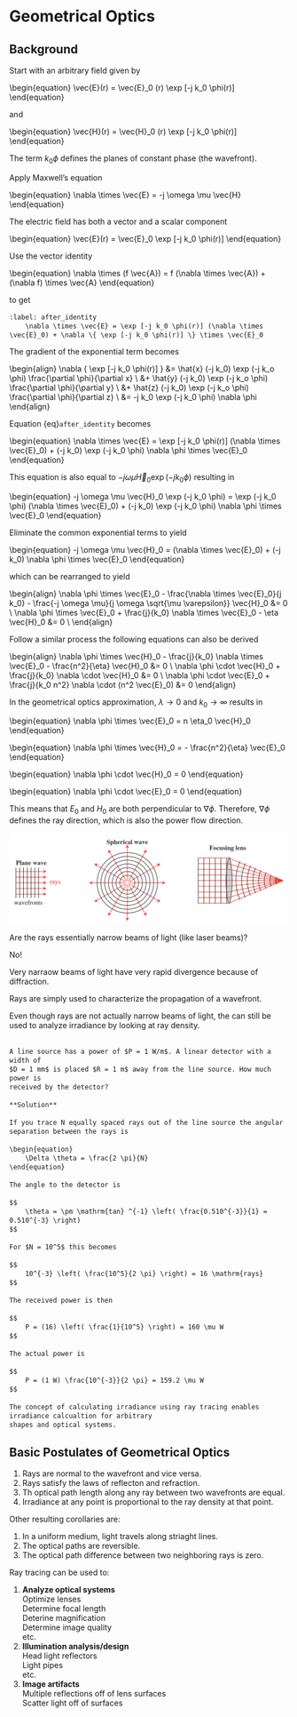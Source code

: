 # Geometrical Optics

## Background

Start with an arbitrary field given by

\begin{equation}
    \vec{E}(r) = \vec{E}_0 (r) \exp [-j k_0 \phi(r)]
\end{equation}

and 

\begin{equation}
    \vec{H}(r) = \vec{H}_0 (r) \exp [-j k_0 \phi(r)]
\end{equation}

The term $k_0 \phi$ defines the planes of constant phase (the wavefront).

Apply Maxwell’s equation

\begin{equation}
    \nabla \times \vec{E} = -j \omega \mu \vec{H}
\end{equation}

The electric field has both a vector and a scalar component

\begin{equation}
    \vec{E}(r) = \vec{E}_0 \exp [-j k_0 \phi(r)]
\end{equation}

Use the vector identity

\begin{equation}
    \nabla \times (f \vec{A}) = f (\nabla \times \vec{A}) + (\nabla f) \times \vec{A}
\end{equation}

to get

```{math}
:label: after_identity
    \nabla \times \vec{E} = \exp [-j k_0 \phi(r)] (\nabla \times \vec{E}_0) + \nabla \{ \exp [-j k_0 \phi(r)] \} \times \vec{E}_0
```

The gradient of the exponential term becomes

\begin{align}
    \nabla \{ \exp [-j k_0 \phi(r)] \} &= \hat{x} (-j k_0) \exp (-j k_o \phi) \frac{\partial \phi}{\partial x} \\
    &+ \hat{y} (-j k_0) \exp (-j k_o \phi) \frac{\partial \phi}{\partial y} \\
    &+ \hat{z} (-j k_0) \exp (-j k_o \phi) \frac{\partial \phi}{\partial z} \\
    &= -j k_0 \exp (-j k_0 \phi) \nabla \phi
\end{align}

Equation {eq}`after_identity` becomes

\begin{equation}
    \nabla \times \vec{E} = \exp [-j k_0 \phi(r)] (\nabla \times \vec{E}_0) + (-j k_0) \exp (-j k_0 \phi) \nabla \phi \times \vec{E}_0
\end{equation}

This equation is also equal to $-j \omega \mu \vec{H}_0 \exp (-j k_0 \phi)$
resulting in

\begin{equation}
    -j \omega \mu \vec{H}_0 \exp (-j k_0 \phi) = \exp (-j k_0 \phi) (\nabla \times \vec{E}_0) + (-j k_0) \exp (-j k_0 \phi) \nabla \phi \times \vec{E}_0
\end{equation}

Eliminate the common exponential terms to yield

\begin{equation}
    -j \omega \mu \vec{H}_0 = (\nabla \times \vec{E}_0) + (-j k_0) \nabla \phi \times \vec{E}_0
\end{equation}

which can be rearranged to yield

\begin{align}
    \nabla \phi \times \vec{E}_0 - \frac{\nabla \times \vec{E}_0}{j k_0} - \frac{-j \omega \mu}{j \omega \sqrt{\mu \varepsilon}} \vec{H}_0 &= 0 \\
    \nabla \phi \times \vec{E}_0 + \frac{j}{k_0} \nabla \times \vec{E}_0 - \eta \vec{H}_0 &= 0 \\
\end{align}

Follow a similar process the following equations can also be derived

\begin{align}
    \nabla \phi \times \vec{H}_0 - \frac{j}{k_0} \nabla \times \vec{E}_0 - \frac{n^2}{\eta} \vec{H}_0 &= 0 \\
    \nabla \phi \cdot \vec{H}_0 + \frac{j}{k_0} \nabla \cdot \vec{H}_0 &= 0 \\
    \nabla \phi \cdot \vec{E}_0 + \frac{j}{k_0 n^2} \nabla \cdot (n^2 \vec{E}_0) &= 0
\end{align}

In the geometrical optics approximation, $\lambda \to 0$ and $k_0 \to \infty$ results in

\begin{equation}
    \nabla \phi \times \vec{E}_0 = n \eta_0 \vec{H}_0
\end{equation}

\begin{equation}
    \nabla \phi \times \vec{H}_0 = - \frac{n^2}{\eta} \vec{E}_0
\end{equation}

\begin{equation}
    \nabla \phi \cdot \vec{H}_0 = 0
\end{equation}

\begin{equation}
    \nabla \phi \cdot \vec{E}_0 = 0
\end{equation}

This means that $E_0$ and $H_0$ are both perpendicular to $\nabla \phi$.
Therefore, $\nabla \phi$ defines the ray direction, which is also the power
flow direction.

![](../../images/part1/geometrical.png)

Are the rays essentially narrow beams of light (like laser beams)?

No!

Very narraow beams of light have very rapid divergence because of diffraction.

Rays are simply used to characterize the propagation of a wavefront.

Even though rays are not actually narrow beams of light, the can still be used
to analyze irradiance by looking at ray density.

```{admonition} Example

A line source has a power of $P = 1 W/m$. A linear detector with a width of 
$D = 1 mm$ is placed $R = 1 m$ away from the line source. How much power is 
received by the detector?

**Solution**

If you trace N equally spaced rays out of the line source the angular 
separation between the rays is

\begin{equation}
    \Delta \theta = \frac{2 \pi}{N}
\end{equation}

The angle to the detector is

$$
    \theta = \pm \mathrm{tan} ^{-1} \left( \frac{0.510^{-3}}{1} = 0.510^{-3} \right)
$$

For $N = 10^5$ this becomes

$$
    10^{-3} \left( \frac{10^5}{2 \pi} \right) = 16 \mathrm{rays}
$$

The received power is then

$$
    P = (16) \left( \frac{1}{10^5} \right) = 160 \mu W
$$

The actual power is

$$
    P = (1 W) \frac{10^{-3}}{2 \pi} = 159.2 \mu W
$$

The concept of calculating irradiance using ray tracing enables irradiance calcualtion for arbitrary
shapes and optical systems.

```

## Basic Postulates of Geometrical Optics

1. Rays are normal to the wavefront and vice versa.  
2. Rays satisfy the laws of reflecton and refraction.  
3. Th optical path length along any ray between two wavefronts are equal.  
4. Irradiance at any point is proportional to the ray density at that point.  

Other resulting corollaries are:

1. In a uniform medium, light travels along striaght lines.  
2. The optical paths are reversible.  
3. The optical path difference between two neighboring rays is zero.  

Ray tracing can be used to:

1. **Analyze optical systems**  
   Optimize lenses  
   Determine focal length  
   Deterine magnification  
   Determine image quality  
   etc.  
2. **Illumination analysis/design**  
   Head light reflectors  
   Light pipes  
   etc.  
3. **Image artifacts**  
   Multiple reflections off of lens surfaces  
   Scatter light off of surfaces  
